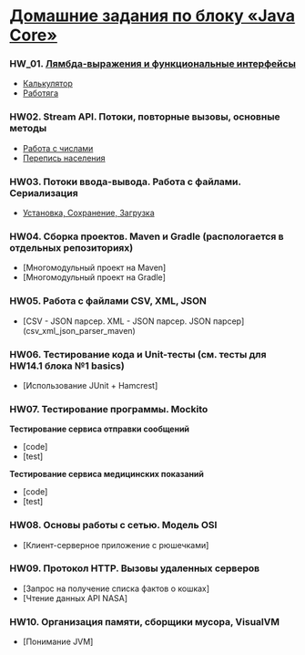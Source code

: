 # [Домашние задания по блоку «Java Core»](https://github.com/netology-code/jd-homeworks#3-%D0%B4%D0%BE%D0%BC%D0%B0%D1%88%D0%BD%D0%B8%D0%B5-%D0%B7%D0%B0%D0%B4%D0%B0%D0%BD%D0%B8%D1%8F-%D0%BF%D0%BE-%D0%BA%D1%83%D1%80%D1%81%D1%83-java-core)

### HW_01. [Лямбда-выражения и функциональные интерфейсы](https://github.com/netology-code/jd-homeworks/tree/master/lambda)
* [Калькулятор](LamdaFunctions/lambda_calculator)
* [Работяга](LamdaFunctions/lambda_worker)

### HW02. Stream API. Потоки, повторные вызовы, основные методы
* [Работа с числами](StreamAPI/WorkWithNambers)
* [Перепись населения](StreamAPI/Population_Census)

### HW03. Потоки ввода-вывода. Работа с файлами. Сериализация
* [Установка, Сохранение, Загрузка](File_Zip_Streams)

### HW04. Сборка проектов. Maven и Gradle (распологается в отдельных репозиториях)
* [Многомодульный проект на Maven]
* [Многомодульный проект на Gradle]

### HW05. Работа с файлами CSV, XML, JSON
* [CSV - JSON парсер. XML - JSON парсер. JSON парсер] (csv_xml_json_parser_maven)

### HW06. Тестирование кода и Unit-тесты (см. тесты для HW14.1 блока №1 basics)
* [Использование JUnit + Hamcrest]

### HW07. Тестирование программы. Mockito
**Тестирование сервиса отправки сообщений**
* [code]
* [test]

**Тестирование сервиса медицинских показаний**
* [code]
* [test]

### HW08. Основы работы с сетью. Модель OSI
* [Клиент-серверное приложение с рюшечками]

### HW09. Протокол HTTP. Вызовы удаленных серверов
* [Запрос на получение списка фактов о кошках]
* [Чтение данных API NASA]

### HW10. Организация памяти, сборщики мусора, VisualVM
* [Понимание JVM]

